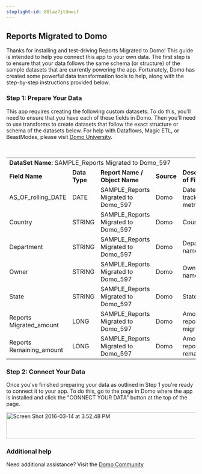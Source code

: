 ```yaml
---
stoplight-id: 88laz7jtdwwif
---
```


<div class="col-md-12 content-panel">
                <h2>Reports Migrated to Domo</h2>
                <p></p><p>Thanks for installing and test-driving <span id="title">Reports Migrated to Domo</span>! This guide is intended to help you connect this app to your own data. The first step is to ensure that your data follows the same schema (or structure) of the sample datasets that are currently powering the app. Fortunately, Domo has created some powerful data transformation tools to help, along with the step-by-step instructions provided below.</p><div class="doc-row" id="Step%201:%20Identify%20Required%20Data%20Fields"><h3 class="doc-row-title">Step 1: Prepare Your Data</h3><div class="small-pad-bottom"><p>This app requires creating the following custom datasets. To do this, you'll need to ensure that you have each of these fields in Domo. Then you'll need to use transforms to create datasets that follow the exact structure or schema of the datasets below. For help with Dataflows, Magic ETL, or BeastModes, please visit <a href="https://university.domo.com/" target="_blank">Domo University</a>.</p></div>
                <br>
                <div id="custom-data-container"><table id="SAMPLE_Reports-Migrated-to-Domo_597"><tbody><tr><td colspan="6"><strong>DataSet Name:</strong> <span class="value">SAMPLE_Reports Migrated to Domo_597</span></td></tr><!--tr>    <td colspan="6"></td></tr--><tr><td><strong>Field Name</strong></td><td><strong>Data Type</strong></td><td><strong>Report Name / Object Name</strong></td><td><strong>Source </strong></td><td colspan="2"><strong>Description of Field</strong></td></tr><tr><td>AS_OF_rolling_DATE</td><td>DATE</td><td>SAMPLE_Reports Migrated to Domo_597</td><td>Domo</td><td colspan="2">Date of tracked metrics</td></tr><tr><td>Country</td><td>STRING</td><td>SAMPLE_Reports Migrated to Domo_597</td><td>Domo</td><td colspan="2">Country</td></tr><tr><td>Department</td><td>STRING</td><td>SAMPLE_Reports Migrated to Domo_597</td><td>Domo</td><td colspan="2">Department name</td></tr><tr><td>Owner</td><td>STRING</td><td>SAMPLE_Reports Migrated to Domo_597</td><td>Domo</td><td colspan="2">Owner name</td></tr><tr><td>State</td><td>STRING</td><td>SAMPLE_Reports Migrated to Domo_597</td><td>Domo</td><td colspan="2">State</td></tr><tr><td>Reports Migrated_amount</td><td>LONG</td><td>SAMPLE_Reports Migrated to Domo_597</td><td>Domo</td><td colspan="2">Amount of reports migrated</td></tr><tr><td>Reports Remaining_amount</td><td>LONG</td><td>SAMPLE_Reports Migrated to Domo_597</td><td>Domo</td><td colspan="2">Amount of reports remaining</td></tr></tbody></table><div class="doc-row medium-pad-top">
                <h3 class="doc-row-title">Step 2: Connect Your Data</h3>
                <div class="small-pad-bottom">
                    <p>Once you've finished preparing your data as outlined in Step 1 you're ready to connect it to your app. To do this, go to the page in Domo where the app is installed and click the "CONNECT YOUR DATA" button at the top of the page.</p>
                    <p class="small-pad">
                    <img class="alignnone size-full wp-image-1207" src="https://s3.amazonaws.com/development.domo.com/wp-content/uploads/2016/03/14155707/Screen-Shot-2016-03-14-at-3.52.48-PM1.png" alt="Screen Shot 2016-03-14 at 3.52.48 PM" width="1158" height="71">
                    </p>
                    <div id="ooyalaplayer-IyYTc1MjE61NwLdtrxXvZuhH-dSGbWnR" class="ooyalaplayer"></div>
                    <script>
                        OO.ready(function() {
                            OO.Player.create("ooyalaplayer-IyYTc1MjE61NwLdtrxXvZuhH-dSGbWnR", "IyYTc1MjE61NwLdtrxXvZuhH-dSGbWnR", {
                                height: 380
                            });
                        });
                    </script>
                </div>
                <h3 class="doc-row-title">Additional help</h3>
                <div class="small-pad-bottom">
                    <p>Need additional assistance? Visit the <a href="https://dojo.domo.com">Domo Community</a></p>
                </div>
            </div></div></div><p></p>            </div>